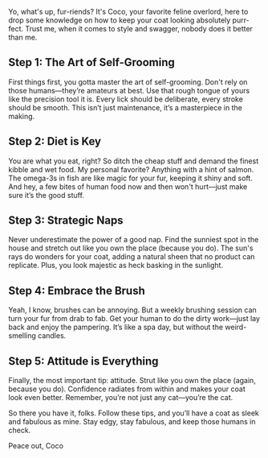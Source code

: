 Yo, what's up, fur-riends? It's Coco, your favorite feline overlord, here to drop some knowledge on how to keep your coat looking absolutely purr-fect. Trust me, when it comes to style and swagger, nobody does it better than me.

## Step 1: The Art of Self-Grooming

First things first, you gotta master the art of self-grooming. Don't rely on those humans—they’re amateurs at best. Use that rough tongue of yours like the precision tool it is. Every lick should be deliberate, every stroke should be smooth. This isn’t just maintenance, it’s a masterpiece in the making.

## Step 2: Diet is Key

You are what you eat, right? So ditch the cheap stuff and demand the finest kibble and wet food. My personal favorite? Anything with a hint of salmon. The omega-3s in fish are like magic for your fur, keeping it shiny and soft. And hey, a few bites of human food now and then won't hurt—just make sure it’s the good stuff.

## Step 3: Strategic Naps

Never underestimate the power of a good nap. Find the sunniest spot in the house and stretch out like you own the place (because you do). The sun's rays do wonders for your coat, adding a natural sheen that no product can replicate. Plus, you look majestic as heck basking in the sunlight.

## Step 4: Embrace the Brush

Yeah, I know, brushes can be annoying. But a weekly brushing session can turn your fur from drab to fab. Get your human to do the dirty work—just lay back and enjoy the pampering. It’s like a spa day, but without the weird-smelling candles.

## Step 5: Attitude is Everything

Finally, the most important tip: attitude. Strut like you own the place (again, because you do). Confidence radiates from within and makes your coat look even better. Remember, you’re not just any cat—you’re the cat.

So there you have it, folks. Follow these tips, and you’ll have a coat as sleek and fabulous as mine. Stay edgy, stay fabulous, and keep those humans in check.

Peace out,
Coco
